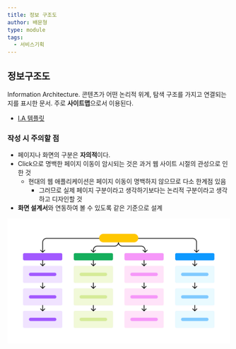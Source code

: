 ```yaml
---
title: 정보 구조도
author: 배문형
type: module
tags:
  - 서비스기획
---
```


## 정보구조도

Information Architecture. 콘텐츠가 어떤 논리적 위계, 탐색 구조를 가지고 연결되는지를 표시한 문서. 주로 **사이트맵**으로서 이용된다.

- [I.A 템플릿](https://docs.google.com/spreadsheets/d/1tFjUkP1JFhzw_eA9MEZTsQeL8HQG47rX/edit?usp=drive_link&ouid=104368141799929254474&rtpof=true&sd=true)

### 작성 시 주의할 점

- 페이지나 화면의 구분은 **자의적**이다.
- Click으로 명백한 페이지 이동이 암시되는 것은 과거 웹 사이트 시절의 관성으로 인한 것
	- 현대의 웹 애플리케이션은 페이지 이동이 명백하지 않으므로 다소 한계점 있음
		- 그러므로 실제 페이지 구분이라고 생각하기보다는 논리적 구분이라고 생각하고 디자인할 것
- **화면 설계서**와 연동하여 볼 수 있도록 같은 기준으로 설계

![](../attachments/Pasted%20image%2020250718050937.png)